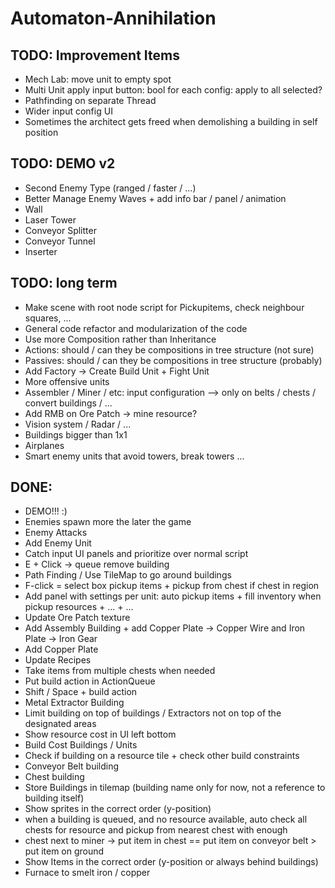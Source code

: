 # Automaton-Annihilation

## TODO: Improvement Items
 - Mech Lab: move unit to empty spot
 - Multi Unit apply input button: bool for each config: apply to all selected?
 - Pathfinding on separate Thread
 - Wider input config UI
 - Sometimes the architect gets freed when demolishing a building in self position

## TODO: DEMO v2
 - Second Enemy Type (ranged / faster / ...)
 - Better Manage Enemy Waves + add info bar / panel / animation
 - Wall
 - Laser Tower
 - Conveyor Splitter
 - Conveyor Tunnel
 - Inserter

## TODO: long term
 - Make scene with root node script for Pickupitems, check neighbour squares, ... 
 - General code refactor and modularization of the code
 - Use more Composition rather than Inheritance
 - Actions: should / can they be compositions in tree structure (not sure)
 - Passives: should / can they be compositions in tree structure (probably)
 - Add Factory -> Create Build Unit + Fight Unit
 - More offensive units
 - Assembler / Miner / etc: input configuration --> only on belts / chests / convert buildings / ...
 - Add RMB on Ore Patch -> mine resource?
 - Vision system / Radar / ...
 - Buildings bigger than 1x1
 - Airplanes
 - Smart enemy units that avoid towers, break towers ...

## DONE:
 - DEMO!!! :)
 - Enemies spawn more the later the game
 - Enemy Attacks
 - Add Enemy Unit
 - Catch input UI panels and prioritize over normal script
 - E + Click -> queue remove building
 - Path Finding / Use TileMap to go around buildings
 - F-click = select box pickup items + pickup from chest if chest in region
 - Add panel with settings per unit: auto pickup items + fill inventory when pickup resources + ... + ...
 - Update Ore Patch texture
 - Add Assembly Building + add Copper Plate -> Copper Wire and Iron Plate -> Iron Gear
 - Add Copper Plate
 - Update Recipes
 - Take items from multiple chests when needed
 - Put build action in ActionQueue
 - Shift / Space + build action
 - Metal Extractor Building
 - Limit building on top of buildings / Extractors not on top of the designated areas
 - Show resource cost in UI left bottom
 - Build Cost Buildings / Units
 - Check if building on a resource tile + check other build constraints
 - Conveyor Belt building
 - Chest building
 - Store Buildings in tilemap (building name only for now, not a reference to building itself)
 - Show sprites in the correct order (y-position)
 - when a building is queued, and no resource available, auto check all chests for resource and pickup from nearest chest with enough
 - chest next to miner -> put item in chest == put item on conveyor belt > put item on ground
 - Show Items in the correct order (y-position or always behind buildings)
 - Furnace to smelt iron / copper
